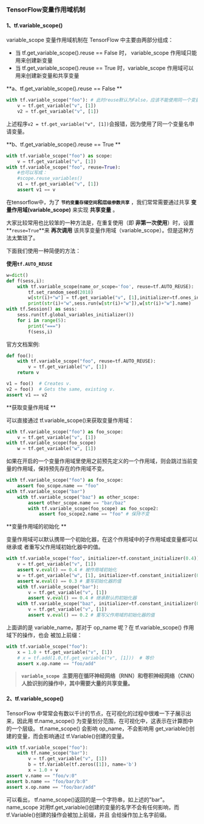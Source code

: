 ### TensorFlow变量作用域机制

#### **1、tf.variable_scope()**
variable_scope 变量作用域机制在 TensorFlow 中主要由两部分组成：
- 当 tf.get_variable_scope().reuse == False 时， variable_scope 作用域只能用来创建新变量
- 当 tf.get_variable_scope().reuse == True 时，variable_scope 作用域可以用来创建新变量和共享变量

**a、tf.get_variable_scope().reuse == False **

```python
with tf.variable_scope("foo"): # 此时reuse默认为False，应该不能使用同一个变量名在此作用域下申请变量
	v = tf.get_variable("v", [1])
	v2 = tf.get_variable("v", [1])
```

上述程序`v2 = tf.get_variable("v", [1])`会报错，因为使用了同一个变量名申请变量。

**b、tf.get_variable_scope().reuse == True **



```python
with tf.variable_scope("foo") as scope:
	v = tf.get_variable("v", [1])
with tf.variable_scope("foo", reuse=True):
    #也可以写成：
    #scope.reuse_variables()
	v1 = tf.get_variable("v", [1])
	assert v1 == v
```



在tensorflow中，为了 **`节约变量存储空间`和`层级参数共享`** ，我们常常需要通过共享 **变量作用域(variable_scope)** 来实现 **共享变量** 。

大家比较常用也比较笨的一种方法是，在重复使用（即 **非第一次使用**）时，设置**` reuse=True `**来 **再次调用** 该共享变量作用域（variable_scope）。但是这种方法太繁琐了。

下面我们使用一种简便的方法：

**使用`tf.AUTO_REUSE`**

```python
w=dict()
def f(sess,i):
    with tf.variable_scope(name_or_scope='foo', reuse=tf.AUTO_REUSE):    ### 改动部分 ###
        tf.set_random_seed(2018)
        w[str(i)+"w"] = tf.get_variable("v", [1],initializer=tf.ones_initializer())
        print(str(i)+"w",sess.run(w[str(i)+"w"]),w[str(i)+"w"].name)
with tf.Session() as sess:
    sess.run(tf.global_variables_initializer())
    for i in range(5):
        print("===")
        f(sess,i)
```

官方文档案例:

```python
def foo():
    with tf.variable_scope("foo", reuse=tf.AUTO_REUSE):
        v = tf.get_variable("v", [1])
    return v

v1 = foo()  # Creates v.
v2 = foo()  # Gets the same, existing v.
assert v1 == v2
```

**获取变量作用域 **

可以直接通过 tf.variable_scope()来获取变量作用域：    

```python
with tf.variable_scope("foo") as foo_scope:
	v = tf.get_variable("v", [1])
with tf.variable_scope(foo_scope)
	w = tf.get_variable("w", [1])
```



如果在开启的一个变量作用域里使用之前预先定义的一个作用域，则会跳过当前变量的作用域，保持预先存在的作用域不变。    

```python
with tf.variable_scope("foo") as foo_scope:
	assert foo_scope.name == "foo"
with tf.variable_scope("bar")
	with tf.variable_scope("baz") as other_scope:
		assert other_scope.name == "bar/baz"
		with tf.variable_scope(foo_scope) as foo_scope2:
			assert foo_scope2.name == "foo" # 保持不变
```

**变量作用域的初始化 **

变量作用域可以默认携带一个初始化器，在这个作用域中的子作用域或变量都可以继承或 者重写父作用域初始化器中的值。    

```python
with tf.variable_scope("foo", initializer=tf.constant_initializer(0.4)):
	v = tf.get_variable("v", [1])
	assert v.eval() == 0.4 # 被作用域初始化
	w = tf.get_variable("w", [1], initializer=tf.constant_initializer(0.3)):
	assert w.eval() == 0.3 # 重写初始化器的值
	with tf.variable_scope("bar"):
		v = tf.get_variable("v", [1])
		assert v.eval() == 0.4 # 继承默认的初始化器
	with tf.variable_scope("baz", initializer=tf.constant_initializer(0.2)):
		v = tf.get_variable("v", [1])
		assert v.eval() == 0.2 # 重写父作用域的初始化器的值
```

上面讲的是 variable_name，那对于 op_name 呢？在 tf.variable_scope() 作用域下的操作，也会 被加上前缀：

```python
with tf.variable_scope("foo"):
	x = 1.0 + tf.get_variable("v", [1])
    # x = tf.add(1.0,tf.get_variable("v", [1]))  # 等价
    assert x.op.name == "foo/add"
```

> **`variable_scope `主要用在循环神经网络（RNN）和卷积神经网络（CNN）人脸识别的操作中，其中需要大量的共享变量。** 

#### **2、tf.variable_scope()**

TensorFlow 中常常会有数以千计的节点，在可视化的过程中很难一下子展示出来，因此用 tf.name_scope() 为变量划分范围，在可视化中，这表示在计算图中的一个层级。 tf.name_scope() 会影响 op_name，不会影响用 get_variable()创建的变量，而会影响通过 tf.Variable()创建的变量。    



```python
with tf.variable_scope("foo"):
	with tf.name_scope("bar"):
        v = tf.get_variable("v", [1])
        b = tf.Variable(tf.zeros([1]), name='b')
        x = 1.0 + v
assert v.name == "foo/v:0"
assert b.name == "foo/bar/b:0"
assert x.op.name == "foo/bar/add"
```

可以看出， tf.name_scope()返回的是一个字符串，如上述的"bar"。 name_scope 对用tf.get_variable()创建的变量的名字不会有任何影响，而 tf.Variable()创建的操作会被加上前缀，并且 会给操作加上名字前缀。